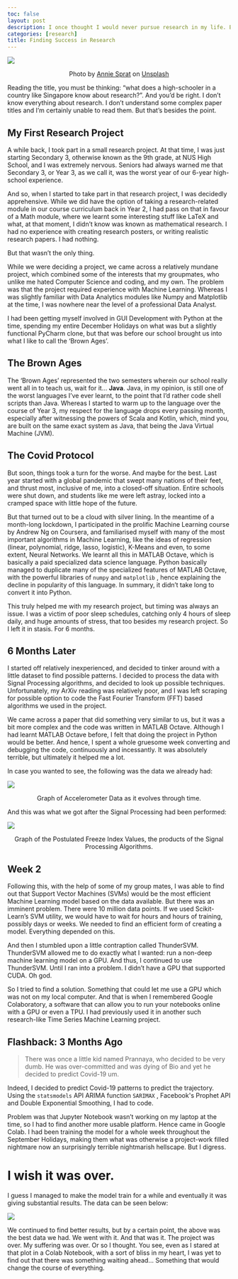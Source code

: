 ```yaml
---
toc: false
layout: post
description: I once thought I would never pursue research in my life. But times have changed, and so have I.
categories: [research]
title: Finding Success in Research
---
```


![](https://miro.medium.com/max/875/1*AwEWQ9jU9IIIad0QIGGl4g.jpeg)
<p align="center">Photo by <a href="https://unsplash.com/@anniespratt">Annie Sprat</a> on <a href="https://unsplash.com/">Unsplash</a></p>

Reading the title, you must be thinking: “what does a high-schooler in a country like Singapore know about research?”. And you’d be right. I don’t know everything about research. I don’t understand some complex paper titles and I’m certainly unable to read them. But that’s besides the point.

## My First Research Project

A while back, I took part in a small research project. At that time, I was just starting Secondary 3, otherwise known as the 9th grade, at NUS High School, and I was extremely nervous. Seniors had always warned me that Secondary 3, or Year 3, as we call it, was the worst year of our 6-year high-school experience.

And so, when I started to take part in that research project, I was decidedly apprehensive. While we did have the option of taking a research-related module in our course curriculum back in Year 2, I had pass on that in favour of a Math module, where we learnt some interesting stuff like LaTeX and what, at that moment, I didn’t know was known as mathematical research. I had no experience with creating research posters, or writing realistic research papers. I had nothing.

But that wasn’t the only thing.

While we were deciding a project, we came across a relatively mundane project, which combined some of the interests that my groupmates, who unlike me hated Computer Science and coding, and my own. The problem was that the project required experience with Machine Learning. Whereas I was slightly familiar with Data Analytics modules like Numpy and Matplotlib at the time, I was nowhere near the level of a professional Data Analyst.

I had been getting myself involved in GUI Development with Python at the time, spending my entire December Holidays on what was but a slightly functional PyCharm clone, but that was before our school brought us into what I like to call the ‘Brown Ages’.

## The Brown Ages

The ‘Brown Ages’ represented the two semesters wherein our school really went all in to teach us, wait for it… **Java**. Java, in my opinion, is still one of the worst languages I’ve ever learnt, to the point that I’d rather code shell scripts than Java. Whereas I started to warm up to the language over the course of Year 3, my respect for the language drops every passing month, especially after witnessing the powers of Scala and Kotlin, which, mind you, are built on the same exact system as Java, that being the Java Virtual Machine (JVM).

## The Covid Protocol

But soon, things took a turn for the worse. And maybe for the best. Last year started with a global pandemic that swept many nations of their feet, and thrust most, inclusive of me, into a closed-off situation. Entire schools were shut down, and students like me were left astray, locked into a cramped space with little hope of the future.

But that turned out to be a cloud with silver lining. In the meantime of a month-long lockdown, I participated in the prolific Machine Learning course by Andrew Ng on Coursera, and familiarised myself with many of the most important algorithms in Machine Learning, like the ideas of regression (linear, polynomial, ridge, lasso, logistic), K-Means and even, to some extent, Neural Networks. We learnt all this in MATLAB Octave, which is basically a paid specialized data science language. Python basically managed to duplicate many of the specialized features of MATLAB Octave, with the powerful libraries of `numpy` and `matplotlib` , hence explaining the decline in popularity of this language. In summary, it didn’t take long to convert it into Python.

This truly helped me with my research project, but timing was always an issue. I was a victim of poor sleep schedules, catching only 4 hours of sleep daily, and huge amounts of stress, that too besides my research project. So I left it in stasis. For 6 months.

## 6 Months Later

I started off relatively inexperienced, and decided to tinker around with a little dataset to find possible patterns. I decided to process the data with Signal Processing algorithms, and decided to look up possible techniques. Unfortunately, my ArXiv reading was relatively poor, and I was left scraping for possible option to code the Fast Fourier Transform (FFT) based algorithms we used in the project.

We came across a paper that did something very similar to us, but it was a bit more complex and the code was written in MATLAB Octave. Although I had learnt MATLAB Octave before, I felt that doing the project in Python would be better. And hence, I spent a whole gruesome week converting and debugging the code, continuously and incessantly. It was absolutely terrible, but ultimately it helped me a lot.

In case you wanted to see, the following was the data we already had:

![](https://miro.medium.com/max/875/1*nakcqxgmE2jn_vZQtB-WnA.png)
<p align="center">Graph of Accelerometer Data as it evolves through time.</p>

And this was what we got after the Signal Processing had been performed:

![](https://miro.medium.com/max/875/1*grxzEFSOBFSIZWELPyJCpA.png)
<p align="center">Graph of the Postulated Freeze Index Values, the products of the Signal Processing Algorithms.</p>

## Week 2
Following this, with the help of some of my group mates, I was able to find out that Support Vector Machines (SVMs) would be the most efficient Machine Learning model based on the data available. But there was an imminent problem. There were 10 million data points. If we used Scikit-Learn’s SVM utility, we would have to wait for hours and hours of training, possibly days or weeks. We needed to find an efficient form of creating a model. Everything depended on this.

And then I stumbled upon a little contraption called ThunderSVM. ThunderSVM allowed me to do exactly what I wanted: run a non-deep machine learning model on a GPU. And thus, I continued to use ThunderSVM. Until I ran into a problem. I didn’t have a GPU that supported CUDA. Oh god.

So I tried to find a solution. Something that could let me use a GPU which was not on my local computer. And that is when I remembered Google Colaboratory, a software that can allow you to run your notebooks online with a GPU or even a TPU. I had previously used it in another such research-like Time Series Machine Learning project.

## Flashback: 3 Months Ago

> There was once a little kid named Prannaya, who decided to be very dumb. He was over-committed and was dying of Bio and yet he decided to predict Covid-19 um.

Indeed, I decided to predict Covid-19 patterns to predict the trajectory. Using the `statsmodels` API ARIMA function `SARIMAX` , Facebook's Prophet API and Double Exponential Smoothing, I had to code.

Problem was that Jupyter Notebook wasn’t working on my laptop at the time, so I had to find another more usable platform. Hence came in Google Colab. I had been training the model for a whole week throughout the September Holidays, making them what was otherwise a project-work filled nightmare now an surprisingly terrible nightmarish hellscape. But I digress.

# I wish it was over.

I guess I managed to make the model train for a while and eventually it was giving substantial results. The data can be seen below:

![](https://miro.medium.com/max/534/1*hBkeNPmVeIuNq373Tk6ITA.png)

We continued to find better results, but by a certain point, the above was the best data we had. We went with it. And that was it. The project was over. My suffering was over. Or so I thought. You see, even as I stared at that plot in a Colab Notebook, with a sort of bliss in my heart, I was yet to find out that there was something waiting ahead… Something that would change the course of everything.
